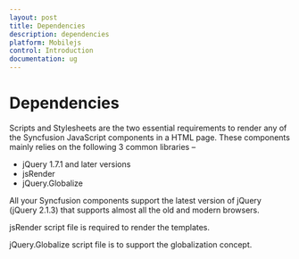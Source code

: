 ```yaml
---
layout: post
title: Dependencies
description: dependencies
platform: Mobilejs
control: Introduction
documentation: ug
---
```


# Dependencies

Scripts and Stylesheets are the two essential requirements to render any of the Syncfusion JavaScript components in a HTML page. These components mainly relies on the following 3 common libraries –

* jQuery 1.7.1 and later versions
* jsRender
* jQuery.Globalize

All your Syncfusion components support the latest version of jQuery (jQuery 2.1.3) that supports almost all the old and modern browsers.

jsRender script file is required to render the templates.

jQuery.Globalize script file is to support the globalization concept.

